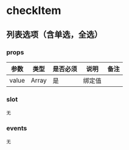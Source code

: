 # checkItem

## 列表选项（含单选，全选）

### props

|参数|类型|是否必须|说明|备注|
|---|---|---|---|---|
|value|Array|是|绑定值||

### slot

``无``

### events

``无``
